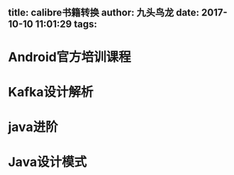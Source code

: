 title: calibre书籍转换
author: 九头鸟龙
date: 2017-10-10 11:01:29
tags:
---
# Android官方培训课程

<script src="https://gist.github.com/pengjunlong/267c8f9a5856ad48cb54c2a878c8d37c.js"></script>

# Kafka设计解析

<script src="https://gist.github.com/pengjunlong/66d1b5d3a06cfaba872d03508eef863d.js"></script>

# java进阶
<script src="https://gist.github.com/pengjunlong/b63605ec13bb89f14293955b748d4cb7.js"></script>

# Java设计模式
<script src="https://gist.github.com/pengjunlong/20875ef8a3778c22020cb410d77b1d90.js"></script>